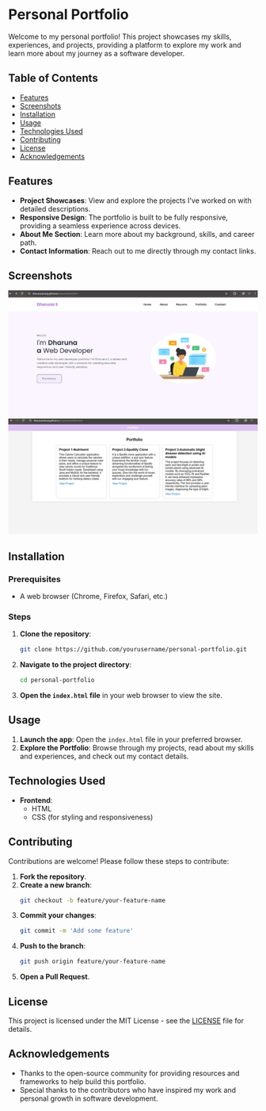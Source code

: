 # Personal Portfolio

Welcome to my personal portfolio! This project showcases my skills, experiences, and projects, providing a platform to explore my work and learn more about my journey as a software developer.

## Table of Contents
- [Features](#features)
- [Screenshots](#screenshots)
- [Installation](#installation)
- [Usage](#usage)
- [Technologies Used](#technologies-used)
- [Contributing](#contributing)
- [License](#license)
- [Acknowledgements](#acknowledgements)

## Features
- **Project Showcases**: View and explore the projects I've worked on with detailed descriptions.
- **Responsive Design**: The portfolio is built to be fully responsive, providing a seamless experience across devices.
- **About Me Section**: Learn more about my background, skills, and career path.
- **Contact Information**: Reach out to me directly through my contact links.

## Screenshots
![Homepage](homepage.jpg)
![Project Showcase](projectshowcase.jpg)

## Installation

### Prerequisites
- A web browser (Chrome, Firefox, Safari, etc.)

### Steps
1. **Clone the repository**:
    ```sh
    git clone https://github.com/yourusername/personal-portfolio.git
    ```
2. **Navigate to the project directory**:
    ```sh
    cd personal-portfolio
    ```
3. **Open the `index.html` file** in your web browser to view the site.

## Usage
1. **Launch the app**:
    Open the `index.html` file in your preferred browser.
2. **Explore the Portfolio**:
    Browse through my projects, read about my skills and experiences, and check out my contact details.

## Technologies Used
- **Frontend**:
  - HTML
  - CSS (for styling and responsiveness)

## Contributing
Contributions are welcome! Please follow these steps to contribute:
1. **Fork the repository**.
2. **Create a new branch**:
    ```sh
    git checkout -b feature/your-feature-name
    ```
3. **Commit your changes**:
    ```sh
    git commit -m 'Add some feature'
    ```
4. **Push to the branch**:
    ```sh
    git push origin feature/your-feature-name
    ```
5. **Open a Pull Request**.

## License
This project is licensed under the MIT License - see the [LICENSE](LICENSE) file for details.

## Acknowledgements
- Thanks to the open-source community for providing resources and frameworks to help build this portfolio.
- Special thanks to the contributors who have inspired my work and personal growth in software development.


